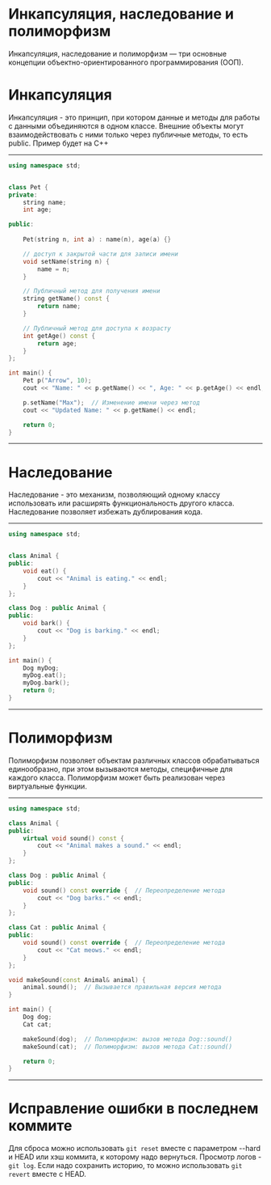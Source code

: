 # Инкапсуляция, наследование и полиморфизм
Инкапсуляция, наследование и полиморфизм — три основные концепции объектно-ориентированного программирования (ООП).
# Инкапсуляция
Инкапсуляция - это принцип, при котором данные и методы для работы с данными объединяются в одном классе. 
Внешние объекты могут взаимодействовать с ними только через публичные методы, то есть public. 
Пример будет на C++
___
```C++
using namespace std;


class Pet {
private:
    string name; 
    int age;

public:
    
    Pet(string n, int a) : name(n), age(a) {}

    // доступ к закрытой части для записи имени
    void setName(string n) {
        name = n;
    }

    // Публичный метод для получения имени
    string getName() const {
        return name;
    }

    // Публичный метод для доступа к возрасту
    int getAge() const {
        return age;
    }
};

int main() {
    Pet p("Arrow", 10);
    cout << "Name: " << p.getName() << ", Age: " << p.getAge() << endl;

    p.setName("Max");  // Изменение имени через метод
    cout << "Updated Name: " << p.getName() << endl;

    return 0;
}
```
___
# Наследование
 Наследование - это механизм, позволяющий одному классу использовать или расширять функциональность другого класса. Наследование позволяет избежать дублирования кода.
___
```C++
using namespace std;


class Animal {
public:
    void eat() {
        cout << "Animal is eating." << endl;
    }
};

class Dog : public Animal {
public:
    void bark() {
        cout << "Dog is barking." << endl;
    }
};

int main() {
    Dog myDog;
    myDog.eat();
    myDog.bark(); 
    return 0;
}
```
___
# Полиморфизм
Полиморфизм позволяет объектам различных классов обрабатываться единообразно, при этом вызываются методы, специфичные для каждого класса. Полиморфизм может быть реализован через виртуальные функции.
___
```C++
using namespace std;

class Animal {
public:
    virtual void sound() const {  
        cout << "Animal makes a sound." << endl;
    }
};

class Dog : public Animal {
public:
    void sound() const override {  // Переопределение метода
        cout << "Dog barks." << endl;
    }
};

class Cat : public Animal {
public:
    void sound() const override {  // Переопределение метода
        cout << "Cat meows." << endl;
    }
};

void makeSound(const Animal& animal) {
    animal.sound();  // Вызывается правильная версия метода
}

int main() {
    Dog dog;
    Cat cat;

    makeSound(dog);  // Полиморфизм: вызов метода Dog::sound()
    makeSound(cat);  // Полиморфизм: вызов метода Cat::sound()

    return 0;
}
```
___

# Исправление ошибки в последнем коммите

Для сброса можно использовать ```git reset``` вместе с параметром --hard и HEAD или хэш коммита, к которому надо вернуться.
Просмотр логов - ```git log```.
Если надо сохранить историю, то можно использовать ```git revert``` вместе с HEAD.
